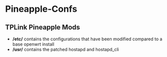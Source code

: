 <h1>Pineapple-Confs</h1>
<h2>TPLink Pineapple Mods</h2>
<ul>
<li><strong>/etc/</strong> contains the configurations that have been modified compared to a base openwrt install</li>
<li><strong>/usr/</strong> contains the patched hostapd and hostapd_cli</li>
</ul>

